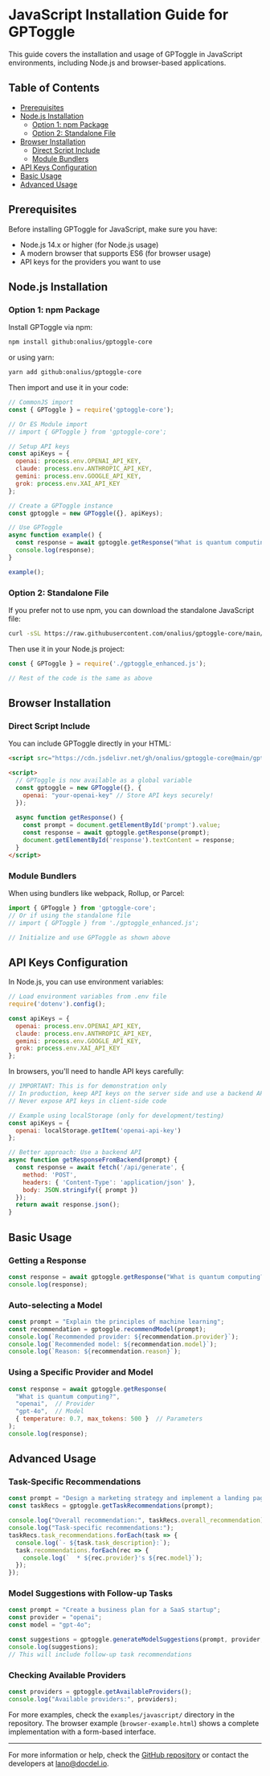 # JavaScript Installation Guide for GPToggle

This guide covers the installation and usage of GPToggle in JavaScript environments, including Node.js and browser-based applications.

## Table of Contents
- [Prerequisites](#prerequisites)
- [Node.js Installation](#nodejs-installation)
  - [Option 1: npm Package](#option-1-npm-package)
  - [Option 2: Standalone File](#option-2-standalone-file)
- [Browser Installation](#browser-installation)
  - [Direct Script Include](#direct-script-include)
  - [Module Bundlers](#module-bundlers)
- [API Keys Configuration](#api-keys-configuration)
- [Basic Usage](#basic-usage)
- [Advanced Usage](#advanced-usage)

## Prerequisites

Before installing GPToggle for JavaScript, make sure you have:

- Node.js 14.x or higher (for Node.js usage)
- A modern browser that supports ES6 (for browser usage)
- API keys for the providers you want to use

## Node.js Installation

### Option 1: npm Package

Install GPToggle via npm:

```bash
npm install github:onalius/gptoggle-core
```

or using yarn:

```bash
yarn add github:onalius/gptoggle-core
```

Then import and use it in your code:

```javascript
// CommonJS import
const { GPToggle } = require('gptoggle-core');

// Or ES Module import
// import { GPToggle } from 'gptoggle-core';

// Setup API keys
const apiKeys = {
  openai: process.env.OPENAI_API_KEY,
  claude: process.env.ANTHROPIC_API_KEY,
  gemini: process.env.GOOGLE_API_KEY,
  grok: process.env.XAI_API_KEY
};

// Create a GPToggle instance
const gptoggle = new GPToggle({}, apiKeys);

// Use GPToggle
async function example() {
  const response = await gptoggle.getResponse("What is quantum computing?");
  console.log(response);
}

example();
```

### Option 2: Standalone File

If you prefer not to use npm, you can download the standalone JavaScript file:

```bash
curl -sSL https://raw.githubusercontent.com/onalius/gptoggle-core/main/gptoggle_enhanced.js -o gptoggle_enhanced.js
```

Then use it in your Node.js project:

```javascript
const { GPToggle } = require('./gptoggle_enhanced.js');

// Rest of the code is the same as above
```

## Browser Installation

### Direct Script Include

You can include GPToggle directly in your HTML:

```html
<script src="https://cdn.jsdelivr.net/gh/onalius/gptoggle-core@main/gptoggle_enhanced.js"></script>

<script>
  // GPToggle is now available as a global variable
  const gptoggle = new GPToggle({}, {
    openai: "your-openai-key" // Store API keys securely!
  });
  
  async function getResponse() {
    const prompt = document.getElementById('prompt').value;
    const response = await gptoggle.getResponse(prompt);
    document.getElementById('response').textContent = response;
  }
</script>
```

### Module Bundlers

When using bundlers like webpack, Rollup, or Parcel:

```javascript
import { GPToggle } from 'gptoggle-core';
// Or if using the standalone file
// import { GPToggle } from './gptoggle_enhanced.js';

// Initialize and use GPToggle as shown above
```

## API Keys Configuration

In Node.js, you can use environment variables:

```javascript
// Load environment variables from .env file
require('dotenv').config();

const apiKeys = {
  openai: process.env.OPENAI_API_KEY,
  claude: process.env.ANTHROPIC_API_KEY,
  gemini: process.env.GOOGLE_API_KEY,
  grok: process.env.XAI_API_KEY
};
```

In browsers, you'll need to handle API keys carefully:

```javascript
// IMPORTANT: This is for demonstration only
// In production, keep API keys on the server side and use a backend API
// Never expose API keys in client-side code

// Example using localStorage (only for development/testing)
const apiKeys = {
  openai: localStorage.getItem('openai-api-key')
};

// Better approach: Use a backend API
async function getResponseFromBackend(prompt) {
  const response = await fetch('/api/generate', {
    method: 'POST',
    headers: { 'Content-Type': 'application/json' },
    body: JSON.stringify({ prompt })
  });
  return await response.json();
}
```

## Basic Usage

### Getting a Response

```javascript
const response = await gptoggle.getResponse("What is quantum computing?");
console.log(response);
```

### Auto-selecting a Model

```javascript
const prompt = "Explain the principles of machine learning";
const recommendation = gptoggle.recommendModel(prompt);
console.log(`Recommended provider: ${recommendation.provider}`);
console.log(`Recommended model: ${recommendation.model}`);
console.log(`Reason: ${recommendation.reason}`);
```

### Using a Specific Provider and Model

```javascript
const response = await gptoggle.getResponse(
  "What is quantum computing?",
  "openai",  // Provider
  "gpt-4o",  // Model
  { temperature: 0.7, max_tokens: 500 }  // Parameters
);
console.log(response);
```

## Advanced Usage

### Task-Specific Recommendations

```javascript
const prompt = "Design a marketing strategy and implement a landing page";
const taskRecs = gptoggle.getTaskRecommendations(prompt);

console.log("Overall recommendation:", taskRecs.overall_recommendation);
console.log("Task-specific recommendations:");
taskRecs.task_recommendations.forEach(task => {
  console.log(`- ${task.task_description}:`);
  task.recommendations.forEach(rec => {
    console.log(`  * ${rec.provider}'s ${rec.model}`);
  });
});
```

### Model Suggestions with Follow-up Tasks

```javascript
const prompt = "Create a business plan for a SaaS startup";
const provider = "openai";
const model = "gpt-4o";

const suggestions = gptoggle.generateModelSuggestions(prompt, provider, model);
console.log(suggestions);
// This will include follow-up task recommendations
```

### Checking Available Providers

```javascript
const providers = gptoggle.getAvailableProviders();
console.log("Available providers:", providers);
```

For more examples, check the `examples/javascript/` directory in the repository. The browser example (`browser-example.html`) shows a complete implementation with a form-based interface.

---

For more information or help, check the [GitHub repository](https://github.com/onalius/gptoggle-core) or contact the developers at lano@docdel.io.